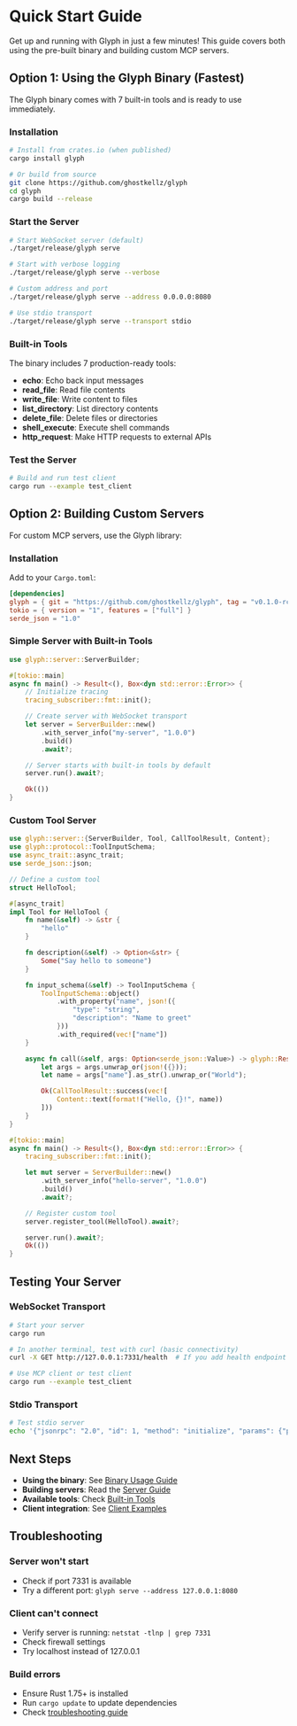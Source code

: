 # Quick Start Guide

Get up and running with Glyph in just a few minutes! This guide covers both using the pre-built binary and building custom MCP servers.

## Option 1: Using the Glyph Binary (Fastest)

The Glyph binary comes with 7 built-in tools and is ready to use immediately.

### Installation

```bash
# Install from crates.io (when published)
cargo install glyph

# Or build from source
git clone https://github.com/ghostkellz/glyph
cd glyph
cargo build --release
```

### Start the Server

```bash
# Start WebSocket server (default)
./target/release/glyph serve

# Start with verbose logging
./target/release/glyph serve --verbose

# Custom address and port
./target/release/glyph serve --address 0.0.0.0:8080

# Use stdio transport
./target/release/glyph serve --transport stdio
```

### Built-in Tools

The binary includes 7 production-ready tools:

- **echo**: Echo back input messages
- **read_file**: Read file contents
- **write_file**: Write content to files
- **list_directory**: List directory contents
- **delete_file**: Delete files or directories
- **shell_execute**: Execute shell commands
- **http_request**: Make HTTP requests to external APIs

### Test the Server

```bash
# Build and run test client
cargo run --example test_client
```

## Option 2: Building Custom Servers

For custom MCP servers, use the Glyph library:

### Installation

Add to your `Cargo.toml`:

```toml
[dependencies]
glyph = { git = "https://github.com/ghostkellz/glyph", tag = "v0.1.0-rc.1" }
tokio = { version = "1", features = ["full"] }
serde_json = "1.0"
```

### Simple Server with Built-in Tools

```rust
use glyph::server::ServerBuilder;

#[tokio::main]
async fn main() -> Result<(), Box<dyn std::error::Error>> {
    // Initialize tracing
    tracing_subscriber::fmt::init();

    // Create server with WebSocket transport
    let server = ServerBuilder::new()
        .with_server_info("my-server", "1.0.0")
        .build()
        .await?;

    // Server starts with built-in tools by default
    server.run().await?;

    Ok(())
}
```

### Custom Tool Server

```rust
use glyph::server::{ServerBuilder, Tool, CallToolResult, Content};
use glyph::protocol::ToolInputSchema;
use async_trait::async_trait;
use serde_json::json;

// Define a custom tool
struct HelloTool;

#[async_trait]
impl Tool for HelloTool {
    fn name(&self) -> &str {
        "hello"
    }

    fn description(&self) -> Option<&str> {
        Some("Say hello to someone")
    }

    fn input_schema(&self) -> ToolInputSchema {
        ToolInputSchema::object()
            .with_property("name", json!({
                "type": "string",
                "description": "Name to greet"
            }))
            .with_required(vec!["name"])
    }

    async fn call(&self, args: Option<serde_json::Value>) -> glyph::Result<CallToolResult> {
        let args = args.unwrap_or(json!({}));
        let name = args["name"].as_str().unwrap_or("World");

        Ok(CallToolResult::success(vec![
            Content::text(format!("Hello, {}!", name))
        ]))
    }
}

#[tokio::main]
async fn main() -> Result<(), Box<dyn std::error::Error>> {
    tracing_subscriber::fmt::init();

    let mut server = ServerBuilder::new()
        .with_server_info("hello-server", "1.0.0")
        .build()
        .await?;

    // Register custom tool
    server.register_tool(HelloTool).await?;

    server.run().await?;
    Ok(())
}
```

## Testing Your Server

### WebSocket Transport

```bash
# Start your server
cargo run

# In another terminal, test with curl (basic connectivity)
curl -X GET http://127.0.0.1:7331/health  # If you add health endpoint

# Use MCP client or test client
cargo run --example test_client
```

### Stdio Transport

```bash
# Test stdio server
echo '{"jsonrpc": "2.0", "id": 1, "method": "initialize", "params": {"protocolVersion": "2024-11-05", "capabilities": {"tools": {}}, "clientInfo": {"name": "test", "version": "1.0"}}}' | cargo run --bin your_server
```

## Next Steps

- **Using the binary**: See [Binary Usage Guide](guides/binary.md)
- **Building servers**: Read the [Server Guide](guides/server.md)
- **Available tools**: Check [Built-in Tools](guides/tools.md)
- **Client integration**: See [Client Examples](examples/basic.md)

## Troubleshooting

### Server won't start
- Check if port 7331 is available
- Try a different port: `glyph serve --address 127.0.0.1:8080`

### Client can't connect
- Verify server is running: `netstat -tlnp | grep 7331`
- Check firewall settings
- Try localhost instead of 127.0.0.1

### Build errors
- Ensure Rust 1.75+ is installed
- Run `cargo update` to update dependencies
- Check [troubleshooting guide](troubleshooting.md)